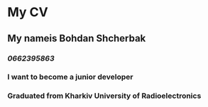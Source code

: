 # **My CV**

## My nameis Bohdan Shcherbak

### *0662395863*

### I want to become a junior developer


### Graduated from Kharkiv University of Radioelectronics ###


